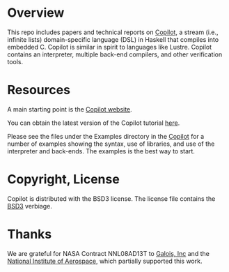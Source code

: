 Overview
========
This repo includes papers and technical reports on
[Copilot](https://github.com/Copilot-Language/Copilot/), a stream (i.e.,
infinite lists) domain-specific language (DSL) in Haskell that compiles into
embedded C.  Copilot is similar in spirit to languages like Lustre.  Copilot
contains an interpreter, multiple back-end compilers, and other verification
tools.

Resources
=========

A main starting point is the [Copilot
website](https://copilot-language.github.io/).

You can obtain the latest version of the Copilot tutorial
[here](https://copilot-language.github.io/copilot_tutorial.pdf).

Please see the files under the Examples directory in the
[Copilot](https://github.com/Copilot-Language/Copilot/tree/master/Examples) for
a number of examples showing the syntax, use of libraries, and use of the
interpreter and back-ends.  The examples is the best way to start.

Copyright, License
==================
Copilot is distributed with the BSD3 license. The license file contains the
[BSD3](http://en.wikipedia.org/wiki/BSD_licenses) verbiage.

Thanks
======
We are grateful for NASA Contract NNL08AD13T to [Galois,
Inc](http://corp.galois.com/) and the [National Institute of
Aerospace](http://www.nianet.org/), which partially supported this work.

